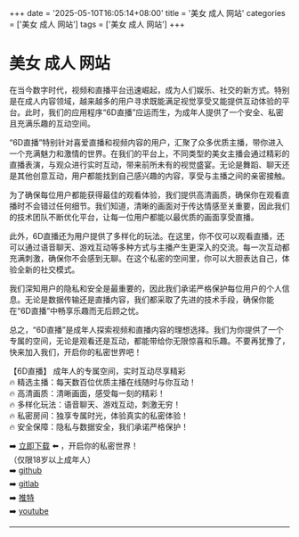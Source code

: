 +++
date = '2025-05-10T16:05:14+08:00'
title = '美女 成人 网站'
categories = ['美女 成人 网站']
tags = ['美女 成人 网站']
+++

# 美女 成人 网站

在当今数字时代，视频和直播平台迅速崛起，成为人们娱乐、社交的新方式。特别是在成人内容领域，越来越多的用户寻求既能满足视觉享受又能提供互动体验的平台。此时，我们的应用程序“6D直播”应运而生，为成年人提供了一个安全、私密且充满乐趣的互动空间。

“6D直播”特别针对喜爱直播和视频内容的用户，汇聚了众多优质主播，带你进入一个充满魅力和激情的世界。在我们的平台上，不同类型的美女主播会通过精彩的直播表演，与观众进行实时互动，带来前所未有的视觉盛宴。无论是舞蹈、聊天还是其他创意互动，用户都能找到自己感兴趣的内容，享受与主播之间的亲密接触。

为了确保每位用户都能获得最佳的观看体验，我们提供高清画质，确保你在观看直播时不会错过任何细节。我们知道，清晰的画面对于传达情感至关重要，因此我们的技术团队不断优化平台，让每一位用户都能以最优质的画面享受直播。

此外，6D直播还为用户提供了多样化的玩法。在这里，你不仅可以观看直播，还可以通过语音聊天、游戏互动等多种方式与主播产生更深入的交流。每一次互动都充满刺激，确保你不会感到无聊。在这个私密的空间里，你可以大胆表达自己，体验全新的社交模式。

我们深知用户的隐私和安全是最重要的，因此我们承诺严格保护每位用户的个人信息。无论是数据传输还是直播内容，我们都采取了先进的技术手段，确保你能在“6D直播”中畅享乐趣而无后顾之忧。

总之，“6D直播”是成年人探索视频和直播内容的理想选择。我们为你提供了一个专属的空间，无论是观看还是互动，都能带给你无限惊喜和乐趣。不要再犹豫了，快来加入我们，开启你的私密世界吧！

【6D直播】
成年人的专属空间，实时互动尽享精彩  
🔥 精选主播：每天数百位优质主播在线随时与你互动！  
🔥 高清画质：清晰画面，感受每一刻的精彩！  
🔥 多样化玩法：语音聊天、游戏互动，刺激无穷！  
🔥 私密房间：独享专属时光，体验真实的私密体验！  
🔥 安全保障：隐私与数据安全，我们承诺严格保护！  

➡️ [立即下载](https://down123.s3.ap-east-1.amazonaws.com/down/down.html?channelCode=blog) ⬅️ ，开启你的私密世界！  
（仅限18岁以上成年人）  
➡️ [github](https://aldult-live.github.io/)  
➡️ [gitlab](https://seo-09598d.gitlab.io/)  
➡️ [推特](https://x.com/wegame33)  
➡️ [youtube](https://www.youtube.com/@6Dlive)

---
